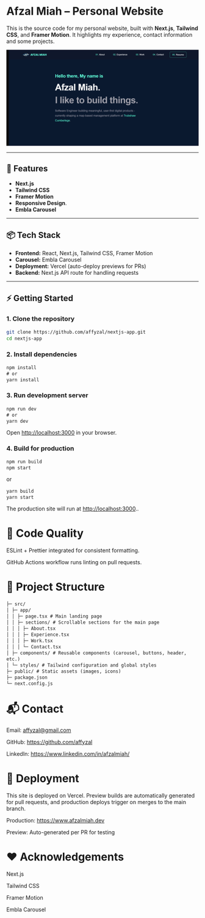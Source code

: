 # Afzal Miah – Personal Website

This is the source code for my personal website, built with **Next.js**, **Tailwind CSS**, and **Framer Motion**. It highlights my experience, contact information and some projects.

![Screenshot](./home.png)

---

## 🚀 Features

- **Next.js**
- **Tailwind CSS**
- **Framer Motion**
- **Responsive Design**.
- **Embla Carousel**

---

## 📦 Tech Stack

- **Frontend:** React, Next.js, Tailwind CSS, Framer Motion
- **Carousel:** Embla Carousel
- **Deployment:** Vercel (auto-deploy previews for PRs)
- **Backend:** Next.js API route for handling requests

---

## ⚡ Getting Started

### 1. Clone the repository

```bash
git clone https://github.com/affyzal/nextjs-app.git
cd nextjs-app
```

### 2. Install dependencies

```
npm install
# or
yarn install
```

### 3. Run development server

```
npm run dev
# or
yarn dev
```

Open [http://localhost:3000]() in your browser.

### 4. Build for production

```
npm run build
npm start
```

or

```
yarn build
yarn start
```

The production site will run at [http://localhost:3000]()..

# 🧹 Code Quality

ESLint + Prettier integrated for consistent formatting.

GitHub Actions workflow runs linting on pull requests.

# 📂 Project Structure

```
├─ src/
│ ├─ app/
│ │ ├─ page.tsx # Main landing page
│ │ ├─ sections/ # Scrollable sections for the main page
│ │ │ ├─ About.tsx
│ │ │ ├─ Experience.tsx
│ │ │ ├─ Work.tsx
│ │ │ └─ Contact.tsx
│ ├─ components/ # Reusable components (carousel, buttons, header, etc.)
│ └─ styles/ # Tailwind configuration and global styles
├─ public/ # Static assets (images, icons)
├─ package.json
└─ next.config.js
```

# 📬 Contact

Email: affyzal@gmail.com

GitHub: https://github.com/affyzal

LinkedIn: https://www.linkedin.com/in/afzalmiah/

# 🔗 Deployment

This site is deployed on Vercel. Preview builds are automatically generated for pull requests, and production deploys trigger on merges to the main branch.

Production: https://www.afzalmiah.dev

Preview: Auto-generated per PR for testing

# ❤️ Acknowledgements

Next.js

Tailwind CSS

Framer Motion

Embla Carousel
